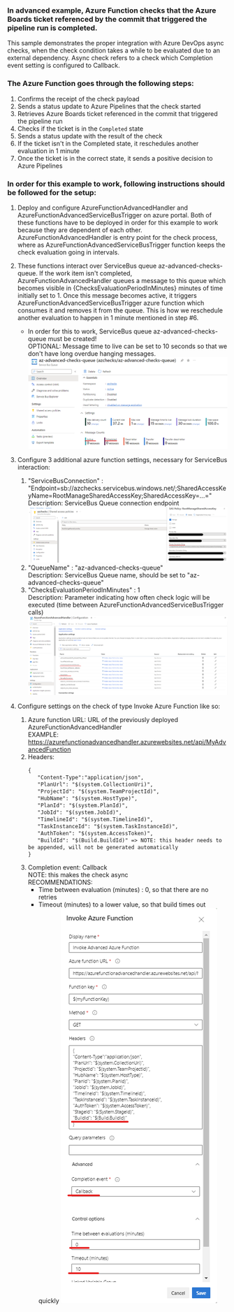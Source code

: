 ﻿### In advanced example, Azure Function checks that the Azure Boards ticket referenced by the commit that triggered the pipeline run is completed.

This sample demonstrates the proper integration with Azure DevOps async checks, when the check condition takes a while to be evaluated due to an external dependency.
Async check refers to a check which Completion event setting is configured to Callback.

### The Azure Function goes through the following steps:

1. Confirms the receipt of the check payload
2. Sends a status update to Azure Pipelines that the check started
3. Retrieves Azure Boards ticket referenced in the commit that triggered the pipeline run
4. Checks if the ticket is in the `Completed` state
5. Sends a status update with the result of the check
6. If the ticket isn't in the Completed state, it reschedules another evaluation in 1 minute
7. Once the ticket is in the correct state, it sends a positive decision to Azure Pipelines

### In order for this example to work, following instructions should be followed for the setup:

1. Deploy and configure AzureFunctionAdvancedHandler and AzureFunctionAdvancedServiceBusTrigger on azure portal.
   Both of these functions have to be deployed in order for this example to work because they are dependent of each other.
   AzureFunctionAdvancedHandler is entry point for the check process, where as AzureFunctionAdvancedServiceBusTrigger function
   keeps the check evaluation going in intervals.

2. These functions interact over ServiceBus queue az-advanced-checks-queue. If the work item isn't completed,
   AzureFunctionAdvancedHandler queues a message to this queue which becomes visible in {ChecksEvaluationPeriodInMinutes}
   minutes of time initially set to 1. Once this message becomes active, it triggers AzureFunctionAdvancedServiceBusTrigger
   azure function which consumes it and removes it from the queue. This is how we reschedule another evaluation to happen
   in 1 minute mentioned in step #6.
   - In order for this to work, ServiceBus queue az-advanced-checks-queue must be created!  <br/>
      OPTIONAL: Message time to live can be set to 10 seconds so that we don't have long overdue hanging messages.  <br/>
      ![Alt text](Pictures/ServiceBusQueue.png?raw=true "ServiceBus Queue")

3. Configure 3 additional azure function settings, necessary for ServiceBus interaction:
   1. "ServiceBusConnection" : "Endpoint=sb://azchecks.servicebus.windows.net/;SharedAccessKeyName=RootManageSharedAccessKey;SharedAccessKey=...=" <br/>
      Description: ServiceBus Queue connection endpoint <br/>
      ![Alt text](Pictures/ServiceBusSharedAccessPolicies.png?raw=true "ServiceBus Queue connection endpoint")
   2. "QueueName" : "az-advanced-checks-queue" <br/>
      Description: ServiceBus Queue name, should be set to "az-advanced-checks-queue"
   3. "ChecksEvaluationPeriodInMinutes" : 1 <br/>
      Description: Parameter indicating how often check logic will be executed (time between AzureFunctionAdvancedServiceBusTrigger calls) <br/>
   ![Alt text](Pictures/AzureFunctionConfiguration.png?raw=true "Configuration settings of advanced azure function")

4. Configure settings on the check of type Invoke Azure Function like so:
   1. Azure function URL: URL of the previously deployed AzureFunctionAdvancedHandler <br/>
      EXAMPLE: https://azurefunctionadvancedhandler.azurewebsites.net/api/MyAdvancedFunction
   2. Headers: <br/>
        ```
        {
           "Content-Type":"application/json", 
           "PlanUrl": "$(system.CollectionUri)", 
           "ProjectId": "$(system.TeamProjectId)", 
           "HubName": "$(system.HostType)", 
           "PlanId": "$(system.PlanId)", 
           "JobId": "$(system.JobId)", 
           "TimelineId": "$(system.TimelineId)", 
           "TaskInstanceId": "$(system.TaskInstanceId)", 
           "AuthToken": "$(system.AccessToken)",
           "BuildId": "$(Build.BuildId)" => NOTE: this header needs to be appended, will not be generated automatically
        }
        ```
   3. Completion event: Callback <br/>
      NOTE: this makes the check async <br/>
      RECOMMENDATIONS:
         - Time between evaluation (minutes) : 0, so that there are no retries
         - Timeout (minutes) to a lower value, so that build times out quickly
   ![Alt text](Pictures/AdvancedCheckAsyncConfig.png?raw=true "Configuration settings for advanced async Invoke Azure Function check")
